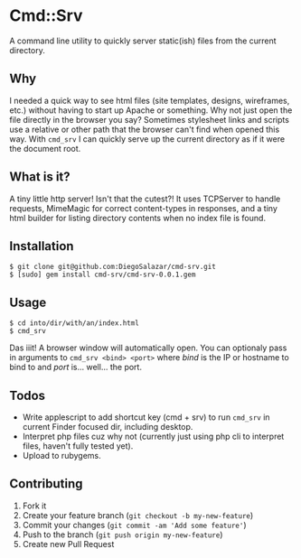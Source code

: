 # Cmd::Srv

A command line utility to quickly server static(ish) files from the current directory.

## Why

I needed a quick way to see html files (site templates, designs, wireframes, etc.) without having to start up Apache or something. 
Why not just open the file directly in the browser you say? Sometimes stylesheet links and scripts use a relative or other path 
that the browser can't find when opened this way. With ```cmd_srv``` I can quickly serve up the current directory as if it were the 
document root.

## What is it?

A tiny little http server! Isn't that the cutest?! It uses TCPServer to handle requests, MimeMagic for correct content-types in responses, and a tiny html builder for listing directory contents when no index file is found.

## Installation

    $ git clone git@github.com:DiegoSalazar/cmd-srv.git
    $ [sudo] gem install cmd-srv/cmd-srv-0.0.1.gem

## Usage

    $ cd into/dir/with/an/index.html
    $ cmd_srv

Das iiit! A browser window will automatically open. You can optionaly pass in arguments to ```cmd_srv <bind> <port>``` where _bind_ is the IP or hostname to bind to and _port_ is... well... the port.

## Todos

* Write applescript to add shortcut key (cmd + srv) to run ```cmd_srv``` in current Finder focused dir, including desktop.
* Interpret php files cuz why not (currently just using php cli to interpret files, haven't fully tested yet).
* Upload to rubygems.

## Contributing

1. Fork it
2. Create your feature branch (`git checkout -b my-new-feature`)
3. Commit your changes (`git commit -am 'Add some feature'`)
4. Push to the branch (`git push origin my-new-feature`)
5. Create new Pull Request
